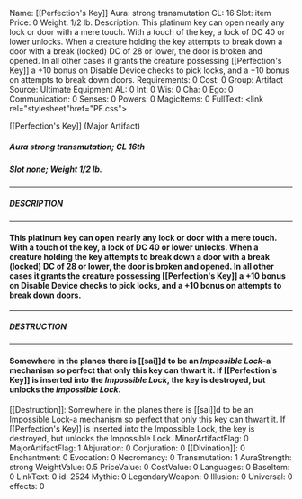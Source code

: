 Name: [[Perfection's Key]]
Aura: strong transmutation
CL: 16
Slot: item
Price: 0
Weight: 1/2 lb.
Description: This platinum key can open nearly any lock or door with a mere touch. With a touch of the key, a lock of DC 40 or lower unlocks. When a creature holding the key attempts to break down a door with a break (locked) DC of 28 or lower, the door is broken and opened. In all other cases it grants the creature possessing [[Perfection's Key]] a +10 bonus on Disable Device checks to pick locks, and a +10 bonus on attempts to break down doors.
Requirements: 0
Cost: 0
Group: Artifact
Source: Ultimate Equipment
AL: 0
Int: 0
Wis: 0
Cha: 0
Ego: 0
Communication: 0
Senses: 0
Powers: 0
MagicItems: 0
FullText: <link rel="stylesheet"href="PF.css"><div class="heading"><p class="alignleft">[[Perfection's Key]] (Major Artifact)</p><div style="clear: both;"></div></div><div><h5><b>Aura </b>strong transmutation; <b>CL </b>16th</h5><h5><b>Slot </b>none; <b>Weight </b>1/2 lb.</h5></div><hr/><div><h5><b>DESCRIPTION</b></h5></div><hr/><div><h4><p>This platinum key can open nearly any lock or door with a mere touch. With a touch of the key, a lock of DC 40 or lower unlocks. When a creature holding the key attempts to break down a door with a break (locked) DC of 28 or lower, the door is broken and opened. In all other cases it grants the creature possessing [[Perfection's Key]] a +10 bonus on Disable Device checks to pick locks, and a +10 bonus on attempts to break down doors.</p></h4></div><hr/><div><h5><b>DESTRUCTION</b></h5></div><hr/><div><h4><p>Somewhere in the planes there is [[sai]]d to be an <i>Impossible Lock</i>-a mechanism so perfect that only this key can thwart it. If [[Perfection's Key]] is inserted into the <i>Impossible Lock</i>, the key is destroyed, but unlocks the <i>Impossible Lock</i>.</p></h4></div>
[[Destruction]]: Somewhere in the planes there is [[sai]]d to be an Impossible Lock-a mechanism so perfect that only this key can thwart it. If [[Perfection's Key]] is inserted into the Impossible Lock, the key is destroyed, but unlocks the Impossible Lock.
MinorArtifactFlag: 0
MajorArtifactFlag: 1
Abjuration: 0
Conjuration: 0
[[Divination]]: 0
Enchantment: 0
Evocation: 0
Necromancy: 0
Transmutation: 1
AuraStrength: strong
WeightValue: 0.5
PriceValue: 0
CostValue: 0
Languages: 0
BaseItem: 0
LinkText: 0
id: 2524
Mythic: 0
LegendaryWeapon: 0
Illusion: 0
Universal: 0
effects: 0

